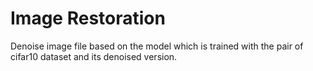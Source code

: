 # Image Restoration

Denoise image file based on the model which is trained with the pair of cifar10 dataset and its denoised version.
